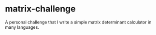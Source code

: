 matrix-challenge
================

A personal challenge that I write a simple matrix determinant calculator in many languages.
